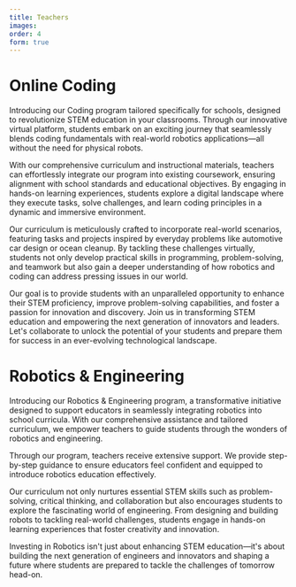 ```yaml
---
title: Teachers
images:
order: 4
form: true
---
```

# Online Coding

Introducing our  Coding program tailored specifically for schools, designed to revolutionize STEM education in your classrooms. Through our innovative virtual platform, students embark on an exciting journey that seamlessly blends coding fundamentals with real-world robotics applications—all without the need for physical robots.

With our comprehensive curriculum and instructional materials, teachers can effortlessly integrate our program into existing coursework, ensuring alignment with school standards and educational objectives. By engaging in hands-on learning experiences, students explore a digital landscape where they execute tasks, solve challenges, and learn coding principles in a dynamic and immersive environment.

Our curriculum is meticulously crafted to incorporate real-world scenarios, featuring tasks and projects inspired by everyday problems like automotive car design or ocean cleanup. By tackling these challenges virtually, students not only develop practical skills in programming, problem-solving, and teamwork but also gain a deeper understanding of how robotics and coding can address pressing issues in our world.

Our goal is to provide students with an unparalleled opportunity to enhance their STEM proficiency, improve problem-solving capabilities, and foster a passion for innovation and discovery. Join us in transforming STEM education and empowering the next generation of innovators and leaders. Let's collaborate to unlock the potential of your students and prepare them for success in an ever-evolving technological landscape.

# Robotics & Engineering 

Introducing our Robotics & Engineering program, a transformative initiative designed to support educators in seamlessly integrating robotics into school curricula. With our comprehensive assistance and tailored curriculum, we empower teachers to guide students through the wonders of robotics and engineering.

Through our program, teachers receive extensive support. We provide step-by-step guidance to ensure educators feel confident and equipped to introduce robotics education effectively.

Our curriculum not only nurtures essential STEM skills such as problem-solving, critical thinking, and collaboration but also encourages students to explore the fascinating world of engineering. From designing and building robots to tackling real-world challenges, students engage in hands-on learning experiences that foster creativity and innovation.

Investing in Robotics isn't just about enhancing STEM education—it's about building the next generation of engineers and innovators and shaping a future where students are prepared to tackle the challenges of tomorrow head-on.
